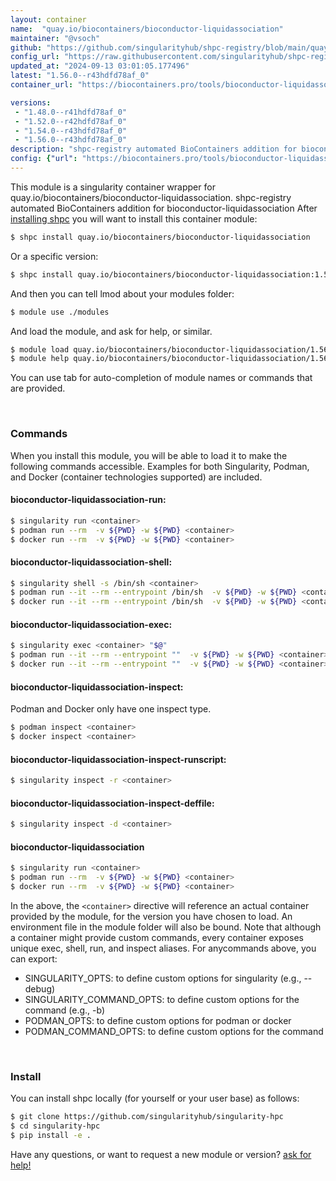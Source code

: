 ```yaml
---
layout: container
name:  "quay.io/biocontainers/bioconductor-liquidassociation"
maintainer: "@vsoch"
github: "https://github.com/singularityhub/shpc-registry/blob/main/quay.io/biocontainers/bioconductor-liquidassociation/container.yaml"
config_url: "https://raw.githubusercontent.com/singularityhub/shpc-registry/main/quay.io/biocontainers/bioconductor-liquidassociation/container.yaml"
updated_at: "2024-09-13 03:01:05.177496"
latest: "1.56.0--r43hdfd78af_0"
container_url: "https://biocontainers.pro/tools/bioconductor-liquidassociation"

versions:
 - "1.48.0--r41hdfd78af_0"
 - "1.52.0--r42hdfd78af_0"
 - "1.54.0--r43hdfd78af_0"
 - "1.56.0--r43hdfd78af_0"
description: "shpc-registry automated BioContainers addition for bioconductor-liquidassociation"
config: {"url": "https://biocontainers.pro/tools/bioconductor-liquidassociation", "maintainer": "@vsoch", "description": "shpc-registry automated BioContainers addition for bioconductor-liquidassociation", "latest": {"1.56.0--r43hdfd78af_0": "sha256:708c67c0e412c32b5253819d6c6d9a892c76542801489ced43de62e4adbe278e"}, "tags": {"1.48.0--r41hdfd78af_0": "sha256:26e2244fea75d1b51d36f0fd1865869aa02d753247b6e50ed62a8d10bdccc6af", "1.52.0--r42hdfd78af_0": "sha256:ed8d8e94fb8077e67bfb657f953ead3a17b14973047353c1f6e1efc53ec9a7c1", "1.54.0--r43hdfd78af_0": "sha256:23ed225d2fc94ecd6cd1d80d47f3927053d292890b522e8157b566871230065d", "1.56.0--r43hdfd78af_0": "sha256:708c67c0e412c32b5253819d6c6d9a892c76542801489ced43de62e4adbe278e"}, "docker": "quay.io/biocontainers/bioconductor-liquidassociation"}
---
```


This module is a singularity container wrapper for quay.io/biocontainers/bioconductor-liquidassociation.
shpc-registry automated BioContainers addition for bioconductor-liquidassociation
After [installing shpc](#install) you will want to install this container module:


```bash
$ shpc install quay.io/biocontainers/bioconductor-liquidassociation
```

Or a specific version:

```bash
$ shpc install quay.io/biocontainers/bioconductor-liquidassociation:1.56.0--r43hdfd78af_0
```

And then you can tell lmod about your modules folder:

```bash
$ module use ./modules
```

And load the module, and ask for help, or similar.

```bash
$ module load quay.io/biocontainers/bioconductor-liquidassociation/1.56.0--r43hdfd78af_0
$ module help quay.io/biocontainers/bioconductor-liquidassociation/1.56.0--r43hdfd78af_0
```

You can use tab for auto-completion of module names or commands that are provided.

<br>

### Commands

When you install this module, you will be able to load it to make the following commands accessible.
Examples for both Singularity, Podman, and Docker (container technologies supported) are included.

#### bioconductor-liquidassociation-run:

```bash
$ singularity run <container>
$ podman run --rm  -v ${PWD} -w ${PWD} <container>
$ docker run --rm  -v ${PWD} -w ${PWD} <container>
```

#### bioconductor-liquidassociation-shell:

```bash
$ singularity shell -s /bin/sh <container>
$ podman run --it --rm --entrypoint /bin/sh  -v ${PWD} -w ${PWD} <container>
$ docker run --it --rm --entrypoint /bin/sh  -v ${PWD} -w ${PWD} <container>
```

#### bioconductor-liquidassociation-exec:

```bash
$ singularity exec <container> "$@"
$ podman run --it --rm --entrypoint ""  -v ${PWD} -w ${PWD} <container> "$@"
$ docker run --it --rm --entrypoint ""  -v ${PWD} -w ${PWD} <container> "$@"
```

#### bioconductor-liquidassociation-inspect:

Podman and Docker only have one inspect type.

```bash
$ podman inspect <container>
$ docker inspect <container>
```

#### bioconductor-liquidassociation-inspect-runscript:

```bash
$ singularity inspect -r <container>
```

#### bioconductor-liquidassociation-inspect-deffile:

```bash
$ singularity inspect -d <container>
```



#### bioconductor-liquidassociation

```bash
$ singularity run <container>
$ podman run --rm  -v ${PWD} -w ${PWD} <container>
$ docker run --rm  -v ${PWD} -w ${PWD} <container>
```


In the above, the `<container>` directive will reference an actual container provided
by the module, for the version you have chosen to load. An environment file in the
module folder will also be bound. Note that although a container
might provide custom commands, every container exposes unique exec, shell, run, and
inspect aliases. For anycommands above, you can export:

 - SINGULARITY_OPTS: to define custom options for singularity (e.g., --debug)
 - SINGULARITY_COMMAND_OPTS: to define custom options for the command (e.g., -b)
 - PODMAN_OPTS: to define custom options for podman or docker
 - PODMAN_COMMAND_OPTS: to define custom options for the command

<br>

### Install

You can install shpc locally (for yourself or your user base) as follows:

```bash
$ git clone https://github.com/singularityhub/singularity-hpc
$ cd singularity-hpc
$ pip install -e .
```

Have any questions, or want to request a new module or version? [ask for help!](https://github.com/singularityhub/singularity-hpc/issues)